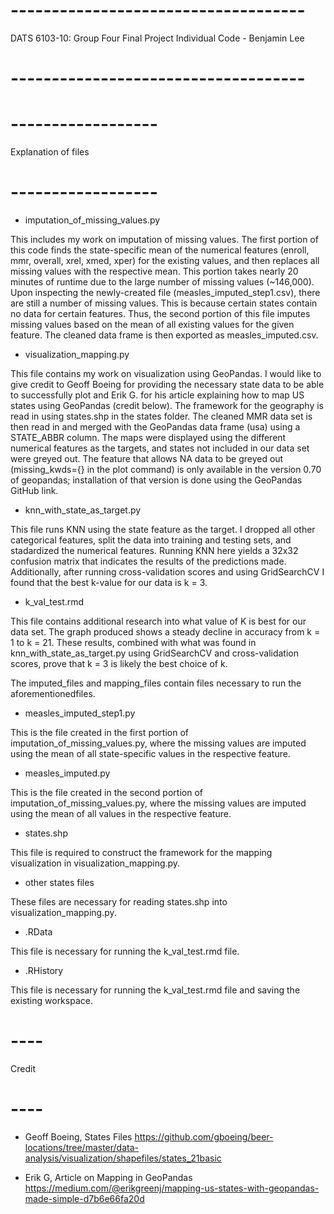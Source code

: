 # ------------------------------------
DATS 6103-10: Group Four Final Project
Individual Code - Benjamin Lee
# ------------------------------------

# ------------------
Explanation of files    
# ------------------

- imputation_of_missing_values.py

This includes my work on imputation of missing values. The first portion 
of this code finds the state-specific mean of the numerical features 
(enroll, mmr, overall, xrel, xmed, xper) for the existing values, and 
then replaces all missing values with the respective mean. This portion 
takes nearly 20 minutes of runtime due to the large number of missing 
values (~146,000). Upon inspecting the newly-created file 
(measles_imputed_step1.csv), there are still a number of missing values.
This is because certain states contain no data for certain features. 
Thus, the second portion of this file imputes missing values based on 
the mean of all existing values for the given feature. The cleaned 
data frame is then exported as measles_imputed.csv.

- visualization_mapping.py

This file contains my work on visualization using GeoPandas. I would like 
to give credit to Geoff Boeing for providing the necessary state data 
to be able to successfully plot and Erik G. for his article explaining how 
to map US states using GeoPandas (credit below). The framework for the 
geography is read in using states.shp in the states folder. The cleaned 
MMR data set is then read in and merged with the GeoPandas data frame (usa)
using a STATE_ABBR column. The maps were displayed using the different 
numerical features as the targets, and states not included in our data set
were greyed out. The feature that allows NA data to be greyed out 
(missing_kwds={} in the plot command) is only available in the version 0.70 
of geopandas; installation of that version is done using the GeoPandas GitHub
link.

- knn_with_state_as_target.py

This file runs KNN using the state feature as the target. I dropped all other
categorical features, split the data into training and testing sets, and 
stadardized the numerical features. Running KNN here yields a 32x32 confusion 
matrix that indicates the results of the predictions made. Additionally, 
after running cross-validation scores and using GridSearchCV I found that the 
best k-value for our data is k = 3. 

- k_val_test.rmd

This file contains additional research into what value of K is best for our 
data set. The graph produced shows a steady decline in accuracy from k = 1 to 
k = 21. These results, combined with what was found in knn_with_state_as_target.py
using GridSearchCV and cross-validation scores, prove that k = 3 is likely the 
best choice of k.

The imputed_files and mapping_files contain files necessary to run the 
aforementionedfiles. 

- measles_imputed_step1.py

This is the file created in the first portion of imputation_of_missing_values.py,
where the missing values are imputed using the mean of all state-specific values 
in the respective feature. 

- measles_imputed.py

This is the file created in the second portion of imputation_of_missing_values.py,
where the missing values are imputed using the mean of all values in the 
respective feature.

- states.shp

This file is required to construct the framework for the mapping visualization in 
visualization_mapping.py. 

- other states files

These files are necessary for reading states.shp into visualization_mapping.py.

- .RData

This file is necessary for running the k_val_test.rmd file.

- .RHistory

This file is necessary for running the k_val_test.rmd file and saving the existing
workspace.

# ----
Credit 
# ----

- Geoff Boeing, States Files
https://github.com/gboeing/beer-locations/tree/master/data-analysis/visualization/shapefiles/states_21basic

- Erik G, Article on Mapping in GeoPandas
https://medium.com/@erikgreenj/mapping-us-states-with-geopandas-made-simple-d7b6e66fa20d